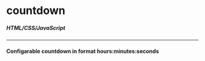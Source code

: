 # countdown

<h5>HTML/CSS/JavaScript</h5>
<hr>
<h4>Configarable countdown in format hours:minutes:seconds
